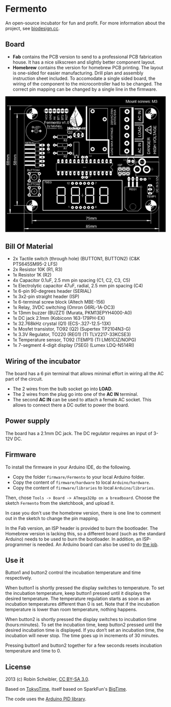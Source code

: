 Fermento
========

An open-source incubator for fun and profit. For more information about the project, see [biodesign.cc](http://biodesign.cc/2013/12/25/diy-incubator/).

Board
-----

* __Fab__ contains the PCB version to send to a professional PCB fabrication house. It has a nice silkscreen and slightly better component layout. 
* __Homebrew__ contains the version for homebrew PCB printing. The layout is one-sided for easier manufacturing. Drill plan and assembly instruction sheet included.
  To accomodate a single sided board, the wiring of the component to the microcontroller had to be changed. The correct pin mapping can be changed by a single line
  in the firmware.

![](Fab/Fermento_info.png)

Bill Of Material
----------------

* 2x Tactile switch (through hole) (BUTTON1, BUTTON2) (C&K PTS645SM95-2 LFS)
* 2x Resistor 10K (R1, R3)
* 1x Resistor 1K (R2)
* 4x Capacitor 0.1uF, 2.5 mm pin spacing (C1, C2, C3, C5)
* 1x Electrolytic capacitor 47uF, radial, 2.5 mm pin spacing (C4)
* 1x 6-pin 90-degrees header (SERIAL)
* 1x 3x2-pin straight header (ISP)
* 1x 6-terminal screw block (Altech MBE-156)
* 1x Relay, 3VDC switching (Omron G6RL-1A-DC3)
* 1x 13mm buzzer (BUZZ1) (Murata, PKM13EPYH4000-A0)
* 1x DC jack 2.1mm (Kobiconn 163-179PH-EX)
* 1x 32.768kHz crystal (Q1) (ECS-.327-12.5-13X)
* 1x Mosfet transistor, TO92 (Q2) (Supertex TP2104N3-G)
* 1x 3.3V Regulator, TO220 (REG1) (TI TLV2217-33KCSE3)
* 1x Temperature sensor, TO92 (TEMP1) (TI LM61CIZ/NOPG)
* 1x 7-segment 4-digit display (7SEG) (Lumex LDQ-N514RI)

Wiring of the incubator
-----------------------

The board has a 6 pin terminal that allows minimal effort in wiring all the AC part of the circuit.

* The 2 wires from the bulb socket go into __LOAD__.
* The 2 wires from the plug go into one of the __AC IN__ terminal.
* The second __AC IN__ can be used to attach a female AC socket. This allows to connect there a DC outlet to power the board.

Power supply
------------

The board has a 2.1mm DC jack. The DC regulator requires an input of 3-12V DC.

Firmware
--------

To install the firmware in your Arduino IDE, do the following.

* Copy the folder `firmware/Fermento` to your local Arduino folder.
* Copy the content of `firmware/hardware` to local `Arduino/hardware`.
* Copy the content of `firmware/libraries` to local `Arduino/libraries`.

Then, chose `Tools -> Board -> ATmega328p on a breadboard`. Choose the sketch
`Fermento` from the sketchbook, and upload it.

In case you don't use the homebrew version, there is one line to comment out in
the sketch to change the pin mapping.

In the Fab version, an ISP header is provided to burn the bootloader. The Homebrew
version is lacking this, so a different board (such as the standard Arduino) needs
to be used to burn the bootloader. In addition, an ISP-programmer is needed.
An Arduino board can also be used to do [the job](http://arduino.cc/en/Tutorial/ArduinoISP).

Use it
------

Button1 and button2 control the incubation temperature and time respectively.

When button1 is shortly pressed the display switches to temperature. To set the
incubation temperature, keep button1 pressed until it displays the desired
temperature. The temperature regulation starts as soon as an incubation
temperatures different than 0 is set. Note that if the incubation temperature
is lower than room temperature, nothing happens.

When button2 is shortly pressed the display switches to incubation time
(hours:minutes). To set the incubation time, keep button2 pressed until the
desired incubation time is displayed. If you don’t set an incubation time, the
incubation will never stop. The time goes up in increments of 30 minutes.

Pressing button1 and button2 together for a few seconds resets incubation temperature and time to 0.

License
-------

2013 (c) Robin Scheibler, [CC BY-SA 3.0](https://creativecommons.org/licenses/by-sa/3.0/).

Based on [TokyoTime](http://robinscheibler.org/TokyoTime), itself based on SparkFun's [BigTime](https://www.sparkfun.com/products/11734).

The code uses the [Arduino PID library](http://playground.arduino.cc/Code/PIDLibrary).

